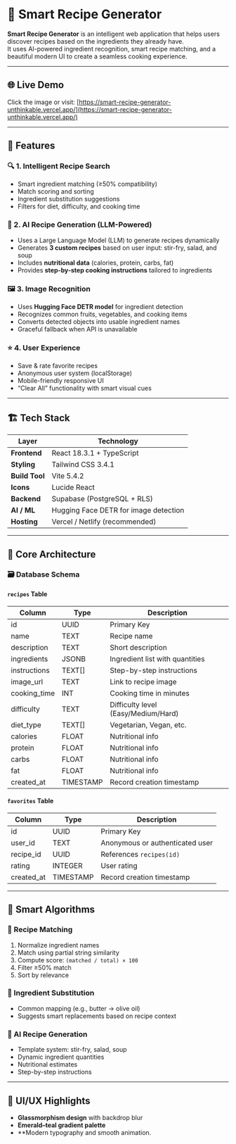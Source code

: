 # 🍳 Smart Recipe Generator

**Smart Recipe Generator** is an intelligent web application that helps users discover recipes based on the ingredients they already have.  
It uses AI-powered ingredient recognition, smart recipe matching, and a beautiful modern UI to create a seamless cooking experience.

---

## 🌐 Live Demo

Click the image or visit: [https://smart-recipe-generator-unthinkable.vercel.app/](https://smart-recipe-generator-unthinkable.vercel.app/)

---

## 🚀 Features

### 🔍 1. Intelligent Recipe Search
- Smart ingredient matching (≥50% compatibility)
- Match scoring and sorting
- Ingredient substitution suggestions
- Filters for diet, difficulty, and cooking time

### 🤖 2. AI Recipe Generation (LLM-Powered)
- Uses a Large Language Model (LLM) to generate recipes dynamically
- Generates **3 custom recipes** based on user input: stir-fry, salad, and soup
- Includes **nutritional data** (calories, protein, carbs, fat)
- Provides **step-by-step cooking instructions** tailored to ingredients

### 🖼️ 3. Image Recognition
- Uses **Hugging Face DETR model** for ingredient detection
- Recognizes common fruits, vegetables, and cooking items
- Converts detected objects into usable ingredient names
- Graceful fallback when API is unavailable

### ⭐ 4. User Experience
- Save & rate favorite recipes
- Anonymous user system (localStorage)
- Mobile-friendly responsive UI
- “Clear All” functionality with smart visual cues

---

## 🏗️ Tech Stack

| Layer          | Technology                            |
| -------------- | ------------------------------------- |
| **Frontend**   | React 18.3.1 + TypeScript             |
| **Styling**    | Tailwind CSS 3.4.1                    |
| **Build Tool** | Vite 5.4.2                            |
| **Icons**      | Lucide React                          |
| **Backend**    | Supabase (PostgreSQL + RLS)           |
| **AI / ML**    | Hugging Face DETR for image detection |
| **Hosting**    | Vercel / Netlify (recommended)        |

---

## 🧠 Core Architecture

### 🗃️ Database Schema

#### `recipes` Table

| Column         | Type          | Description                          |
| -------------- | ------------- | ------------------------------------ |
| id             | UUID          | Primary Key                           |
| name           | TEXT          | Recipe name                           |
| description    | TEXT          | Short description                     |
| ingredients    | JSONB         | Ingredient list with quantities       |
| instructions   | TEXT[]        | Step-by-step instructions             |
| image_url      | TEXT          | Link to recipe image                  |
| cooking_time   | INT           | Cooking time in minutes               |
| difficulty     | TEXT          | Difficulty level (Easy/Medium/Hard)  |
| diet_type      | TEXT[]        | Vegetarian, Vegan, etc.               |
| calories       | FLOAT         | Nutritional info                       |
| protein        | FLOAT         | Nutritional info                       |
| carbs          | FLOAT         | Nutritional info                       |
| fat            | FLOAT         | Nutritional info                       |
| created_at     | TIMESTAMP     | Record creation timestamp             |

#### `favorites` Table

| Column      | Type      | Description                         |
| ----------- | -------- | ----------------------------------- |
| id          | UUID      | Primary Key                          |
| user_id     | TEXT      | Anonymous or authenticated user      |
| recipe_id   | UUID      | References `recipes(id)`             |
| rating      | INTEGER   | User rating                          |
| created_at  | TIMESTAMP | Record creation timestamp            |

---

## 🧩 Smart Algorithms

### 🥘 Recipe Matching
1. Normalize ingredient names
2. Match using partial string similarity
3. Compute score: `(matched / total) × 100`
4. Filter ≥50% match
5. Sort by relevance

### 🧂 Ingredient Substitution
- Common mapping (e.g., butter → olive oil)
- Suggests smart replacements based on recipe context

### 🤖 AI Recipe Generation
- Template system: stir-fry, salad, soup
- Dynamic ingredient quantities
- Nutritional estimates
- Step-by-step instructions

---

## 🎨 UI/UX Highlights
- **Glassmorphism design** with backdrop blur
- **Emerald–teal gradient palette**
- **Modern typography and smooth animation.
